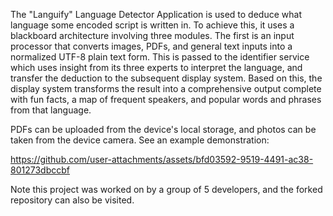 The "Languify" Language Detector Application is used to deduce what language some encoded script is written in. To achieve this, it uses a blackboard architecture involving three modules. The first is an input processor that converts images, PDFs, and general text inputs into a normalized UTF-8 plain text form. This is passed to the identifier service which uses insight from its three experts to interpret the language, and transfer the deduction to the subsequent display system. Based on this, the display system transforms the result into a comprehensive output complete with fun facts, a map of frequent speakers, and popular words and phrases from that language.

PDFs can be uploaded from the device's local storage, and photos can be taken from the device camera. See an example demonstration: 

https://github.com/user-attachments/assets/bfd03592-9519-4491-ac38-801273dbccbf

Note this project was worked on by a group of 5 developers, and the forked repository can also be visited. 

